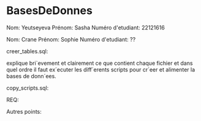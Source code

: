 # BasesDeDonnes

Nom: Yeutseyeva
Prénom: Sasha
Numéro d'etudiant: 22121616

Nom: Crane
Prénom: Sophie
Numéro d'etudiant: ??

creer_tables.sql:

explique bri`evement et clairement ce que contient
chaque fichier et dans quel ordre il faut ex´ecuter les diff´erents scripts pour cr´eer et
alimenter la bases de donn´ees.

copy_scripts.sql:

REQ: 

Autres points: 
